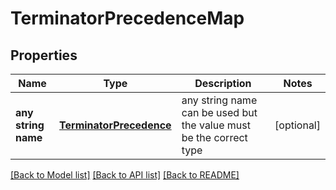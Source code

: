 # TerminatorPrecedenceMap


## Properties
Name | Type | Description | Notes
------------ | ------------- | ------------- | -------------
**any string name** | [**TerminatorPrecedence**](TerminatorPrecedence.md) | any string name can be used but the value must be the correct type | [optional]

[[Back to Model list]](../README.md#documentation-for-models) [[Back to API list]](../README.md#documentation-for-api-endpoints) [[Back to README]](../README.md)


